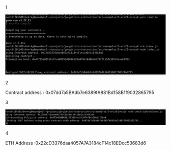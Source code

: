 1

![deploy-erc20-proxy](deploy-erc20-proxy.png)

2

Contract address : 0x07dd7a5BAdb7e6389fA881Bd158B1f9032865795

3

![check-sudt](check-sudt.png)



4

ETH Address :0x22cD3376daa4057A7A3184cF14c18EDcc53683d6